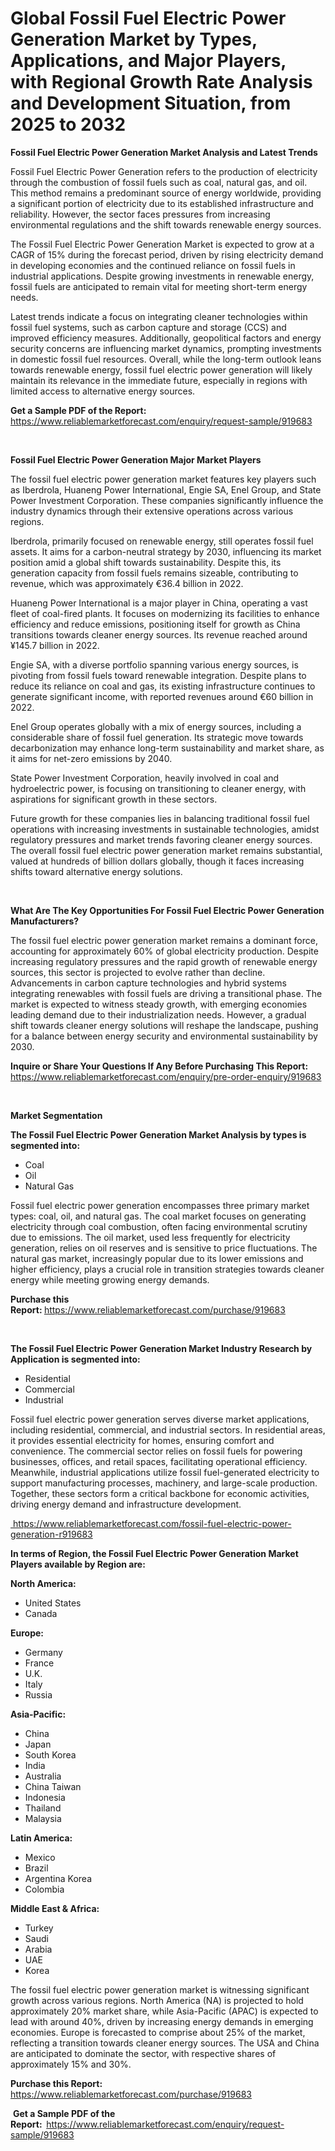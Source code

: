 <p><h1>Global Fossil Fuel Electric Power Generation Market by Types, Applications, and Major Players, with Regional Growth Rate Analysis and Development Situation, from 2025 to 2032</h1></p><p><strong>Fossil Fuel Electric Power Generation Market Analysis and Latest Trends</strong></p>
<p><p>Fossil Fuel Electric Power Generation refers to the production of electricity through the combustion of fossil fuels such as coal, natural gas, and oil. This method remains a predominant source of energy worldwide, providing a significant portion of electricity due to its established infrastructure and reliability. However, the sector faces pressures from increasing environmental regulations and the shift towards renewable energy sources.</p><p>The Fossil Fuel Electric Power Generation Market is expected to grow at a CAGR of 15% during the forecast period, driven by rising electricity demand in developing economies and the continued reliance on fossil fuels in industrial applications. Despite growing investments in renewable energy, fossil fuels are anticipated to remain vital for meeting short-term energy needs.</p><p>Latest trends indicate a focus on integrating cleaner technologies within fossil fuel systems, such as carbon capture and storage (CCS) and improved efficiency measures. Additionally, geopolitical factors and energy security concerns are influencing market dynamics, prompting investments in domestic fossil fuel resources. Overall, while the long-term outlook leans towards renewable energy, fossil fuel electric power generation will likely maintain its relevance in the immediate future, especially in regions with limited access to alternative energy sources.</p></p>
<p><strong>Get a Sample PDF of the Report:&nbsp;</strong> <a href="https://www.reliablemarketforecast.com/enquiry/request-sample/919683?utm_campaign=2993&utm_medium=2&utm_source=Github&utm_content=ia&utm_term=17042025&utm_id=fossil-fuel-electric-power-generation">https://www.reliablemarketforecast.com/enquiry/request-sample/919683</a></p>
<p>&nbsp;</p>
<p><strong>Fossil Fuel Electric Power Generation Major Market Players</strong></p>
<p><p>The fossil fuel electric power generation market features key players such as Iberdrola, Huaneng Power International, Engie SA, Enel Group, and State Power Investment Corporation. These companies significantly influence the industry dynamics through their extensive operations across various regions.</p><p>Iberdrola, primarily focused on renewable energy, still operates fossil fuel assets. It aims for a carbon-neutral strategy by 2030, influencing its market position amid a global shift towards sustainability. Despite this, its generation capacity from fossil fuels remains sizeable, contributing to revenue, which was approximately €36.4 billion in 2022.</p><p>Huaneng Power International is a major player in China, operating a vast fleet of coal-fired plants. It focuses on modernizing its facilities to enhance efficiency and reduce emissions, positioning itself for growth as China transitions towards cleaner energy sources. Its revenue reached around ¥145.7 billion in 2022.</p><p>Engie SA, with a diverse portfolio spanning various energy sources, is pivoting from fossil fuels toward renewable integration. Despite plans to reduce its reliance on coal and gas, its existing infrastructure continues to generate significant income, with reported revenues around €60 billion in 2022.</p><p>Enel Group operates globally with a mix of energy sources, including a considerable share of fossil fuel generation. Its strategic move towards decarbonization may enhance long-term sustainability and market share, as it aims for net-zero emissions by 2040.</p><p>State Power Investment Corporation, heavily involved in coal and hydroelectric power, is focusing on transitioning to cleaner energy, with aspirations for significant growth in these sectors.</p><p>Future growth for these companies lies in balancing traditional fossil fuel operations with increasing investments in sustainable technologies, amidst regulatory pressures and market trends favoring cleaner energy sources. The overall fossil fuel electric power generation market remains substantial, valued at hundreds of billion dollars globally, though it faces increasing shifts toward alternative energy solutions.</p></p>
<p>&nbsp;</p>
<p><strong>What Are The Key Opportunities For Fossil Fuel Electric Power Generation Manufacturers?</strong></p>
<p><p>The fossil fuel electric power generation market remains a dominant force, accounting for approximately 60% of global electricity production. Despite increasing regulatory pressures and the rapid growth of renewable energy sources, this sector is projected to evolve rather than decline. Advancements in carbon capture technologies and hybrid systems integrating renewables with fossil fuels are driving a transitional phase. The market is expected to witness steady growth, with emerging economies leading demand due to their industrialization needs. However, a gradual shift towards cleaner energy solutions will reshape the landscape, pushing for a balance between energy security and environmental sustainability by 2030.</p></p>
<p><strong>Inquire or Share Your Questions If Any Before Purchasing This Report:</strong> <a href="https://www.reliablemarketforecast.com/enquiry/pre-order-enquiry/919683?utm_campaign=2993&utm_medium=2&utm_source=Github&utm_content=ia&utm_term=17042025&utm_id=fossil-fuel-electric-power-generation">https://www.reliablemarketforecast.com/enquiry/pre-order-enquiry/919683</a></p>
<p>&nbsp;</p>
<p><strong>Market Segmentation</strong></p>
<p><strong>The Fossil Fuel Electric Power Generation Market Analysis by types is segmented into:</strong></p>
<p><ul><li>Coal</li><li>Oil</li><li>Natural Gas</li></ul></p>
<p><p>Fossil fuel electric power generation encompasses three primary market types: coal, oil, and natural gas. The coal market focuses on generating electricity through coal combustion, often facing environmental scrutiny due to emissions. The oil market, used less frequently for electricity generation, relies on oil reserves and is sensitive to price fluctuations. The natural gas market, increasingly popular due to its lower emissions and higher efficiency, plays a crucial role in transition strategies towards cleaner energy while meeting growing energy demands.</p></p>
<p><strong>Purchase this Report:&nbsp;</strong><a href="https://www.reliablemarketforecast.com/purchase/919683?utm_campaign=2993&utm_medium=2&utm_source=Github&utm_content=ia&utm_term=17042025&utm_id=fossil-fuel-electric-power-generation">https://www.reliablemarketforecast.com/purchase/919683</a></p>
<p>&nbsp;</p>
<p><strong>The Fossil Fuel Electric Power Generation Market Industry Research by Application is segmented into:</strong></p>
<p><ul><li>Residential</li><li>Commercial</li><li>Industrial</li></ul></p>
<p><p>Fossil fuel electric power generation serves diverse market applications, including residential, commercial, and industrial sectors. In residential areas, it provides essential electricity for homes, ensuring comfort and convenience. The commercial sector relies on fossil fuels for powering businesses, offices, and retail spaces, facilitating operational efficiency. Meanwhile, industrial applications utilize fossil fuel-generated electricity to support manufacturing processes, machinery, and large-scale production. Together, these sectors form a critical backbone for economic activities, driving energy demand and infrastructure development.</p></p>
<p><a href="https://www.reliablemarketforecast.com/fossil-fuel-electric-power-generation-r919683?utm_campaign=2993&utm_medium=2&utm_source=Github&utm_content=ia&utm_term=17042025&utm_id=fossil-fuel-electric-power-generation">&nbsp;https://www.reliablemarketforecast.com/fossil-fuel-electric-power-generation-r919683</a></p>
<p><strong>In terms of Region, the Fossil Fuel Electric Power Generation Market Players available by Region are:</strong></p>
<p>
    <p> <strong> North America: </strong>
        <ul>
            <li>United States</li>
            <li>Canada</li>
        </ul>
        </p> 
    <p> <strong> Europe: </strong>
        <ul>
            <li>Germany</li>
            <li>France</li>
            <li>U.K.</li>
            <li>Italy</li>
            <li>Russia</li>
        </ul>
        </p> 
    <p> <strong> Asia-Pacific: </strong>
        <ul>
            <li>China</li>
            <li>Japan</li>
            <li>South Korea</li>
            <li>India</li>
            <li>Australia</li>
            <li>China Taiwan</li>
            <li>Indonesia</li>
            <li>Thailand</li>
            <li>Malaysia</li>
        </ul>
        </p> 
    <p> <strong> Latin America: </strong>
        <ul>
            <li>Mexico</li>
            <li>Brazil</li>
            <li>Argentina Korea</li>
            <li>Colombia</li>
        </ul>
        </p> 
    <p> <strong> Middle East & Africa: </strong>
        <ul>
            <li>Turkey</li>
            <li>Saudi</li>
            <li>Arabia</li>
            <li>UAE</li>
            <li>Korea</li>
        </ul>
    </p>
    </p>
<p><p>The fossil fuel electric power generation market is witnessing significant growth across various regions. North America (NA) is projected to hold approximately 20% market share, while Asia-Pacific (APAC) is expected to lead with around 40%, driven by increasing energy demands in emerging economies. Europe is forecasted to comprise about 25% of the market, reflecting a transition towards cleaner energy sources. The USA and China are anticipated to dominate the sector, with respective shares of approximately 15% and 30%.</p></p>
<p><strong>Purchase this Report: </strong><a href="https://www.reliablemarketforecast.com/purchase/919683?utm_campaign=2993&utm_medium=2&utm_source=Github&utm_content=ia&utm_term=17042025&utm_id=fossil-fuel-electric-power-generation">https://www.reliablemarketforecast.com/purchase/919683</a></p>
<p>&nbsp;<strong>Get a Sample PDF of the Report:&nbsp;&nbsp;</strong><a href="https://www.reliablemarketforecast.com/enquiry/request-sample/919683?utm_campaign=2993&utm_medium=2&utm_source=Github&utm_content=ia&utm_term=17042025&utm_id=fossil-fuel-electric-power-generation">https://www.reliablemarketforecast.com/enquiry/request-sample/919683</a></p>
<p><strong></strong></p>
<p><p></p><p></p><p></p></p>